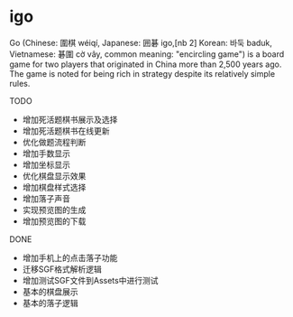 igo
===

Go (Chinese: 圍棋 wéiqí, Japanese: 囲碁 igo,[nb 2] Korean: 바둑 baduk, Vietnamese: 碁圍 cờ vây, common meaning: "encircling game") is a board game for two players that originated in China more than 2,500 years ago. The game is noted for being rich in strategy despite its relatively simple rules.

TODO

* 增加死活题棋书展示及选择
* 增加死活题棋书在线更新
* 优化做题流程判断
* 增加手数显示
* 增加坐标显示
* 优化棋盘显示效果
* 增加棋盘样式选择
* 增加落子声音
* 实现预览图的生成
* 增加预览图的下载

DONE

* 增加手机上的点击落子功能
* 迁移SGF格式解析逻辑
* 增加测试SGF文件到Assets中进行测试
* 基本的棋盘展示
* 基本的落子逻辑

